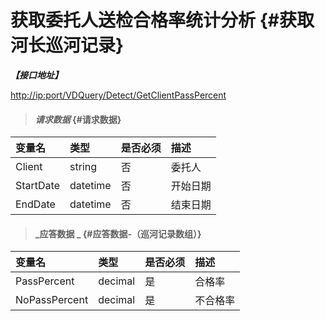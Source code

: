 # 获取委托人送检合格率统计分析 {#获取河长巡河记录}

_**【接口地址】**_

[http://ip:port/VDQuery/Detect/GetClientPassPercent](http://ip:port/EqmQuery/Equipment/GetEquipmentList)

> #### _请求数据_ {#请求数据}

| 变量名 | 类型 | 是否必须 | 描述 |
| :--- | :--- | :--- | :--- |
| Client | string | 否 | 委托人 |
| StartDate | datetime | 否 | 开始日期 |
| EndDate | datetime | 否 | 结束日期 |

> #### _应答数据 _ {#应答数据-（巡河记录数组）}

| 变量名 | 类型 | 是否必须 | 描述 |
| :--- | :--- | :--- | :--- |
| PassPercent | decimal | 是 | 合格率 |
| NoPassPercent | decimal | 是 | 不合格率 |



